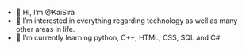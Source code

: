 - 👋 Hi, I’m @KaiSira
- 👀 I’m interested in everything regarding technology as well as many other areas in life.
- 🌱 I’m currently learning python, C++, HTML, CSS, SQL and C#

